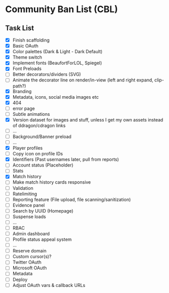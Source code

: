 # Community Ban List (CBL)

## Task List

- [x] Finish scaffolding
- [x] Basic OAuth
- [x] Color palettes (Dark & Light - Dark Default)
- [x] Theme switch
- [x] Implement fonts (BeaufortForLOL, Spiegel)
- [x] Font Preloads
- [ ] Better decorators/dividers (SVG)
- [ ] Animate the decorator line on render/in-view (left and right expand, clip-path?)
- [x] Branding
- [x] Metadata, icons, social media images etc
- [x] 404
- [ ] error page
- [ ] Subtle animations
- [x] Version dataset for images and stuff, unless I get my own assets instead of ddragon/cdragon links
- [ ] ...
- [ ] Background/Banner preload
- [ ] ...
- [x] Player profiles
- [ ] Copy icon on profile IDs
- [x] Identifiers (Past usernames later, pull from reports)
- [ ] Account status (Placeholder)
- [ ] Stats
- [x] Match history
- [ ] Make match history cards responsive
- [ ] Validation
- [ ] Ratelimiting
- [ ] Reporting feature (File upload, file scanning/sanitization)
- [ ] Evidence panel
- [ ] Search by UUID (Homepage)
- [ ] Suspense loads
- [ ] ...
- [ ] RBAC
- [ ] Admin dashboard
- [ ] Profile status appeal system
- [ ] ...
- [ ] Reserve domain
- [ ] Custom cursor(s)?
- [ ] Twitter OAuth
- [ ] Microsoft OAuth
- [ ] Metadata
- [ ] Deploy
- [ ] Adjust OAuth vars & callback URLs
